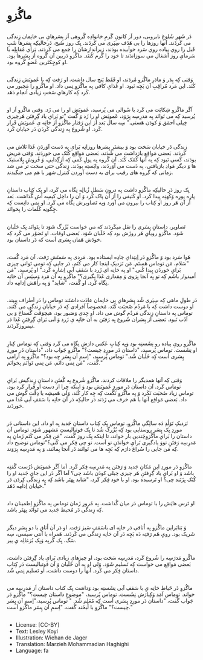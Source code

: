 # ماگُزوِ

##
دَر شَهرِ شُلوغِ نایروبی، دور اَز کانونِ گَرمِ خانوادِه گُروهی اَز پِسَرهایِ بی خانِمان زِندگی می کَردَند. آنها روزها را بی هَدَف سِپَری می کَردَند. یِک روز صُبح، دَرحالیکِه پِسَرها شَبِ قَبل را رویِ پیاده رویِ سَرد خوآبیده بودَند، زیراَندازِشان را جَمع می کَردَند. بَرایِ مُقابِلِه با سَرمایِ روز آشغال می سوزاندَند تا خود را گَرم کُننَد. ماگُزوِ دَربین آن گُروه اَز پِسَرها بود. او کوچِکتَرین عُضوِ گُروه بود.

##
وَقتی کِه پِدَر وَ مادَرِ ماگُزوِ مُردَند، او فَقَط پَنج سال داشت. او رَفت کِه با عَمویَش زِندگی کُنَد. این مَرد مُراقِبِ آن بَچِه نَبود. او غَذایِ کافی بِه ماگُزوِ نِمی داد. او ماگُزوِ را مَجبور می کَرد کِه کارهایِ سَختِ زیادی اَنجام دَهَد.

##
اَگَر ماگُزوِ شِکایَت می کَرد یا سُوالی می پُرسید، عَمویَش او را می زَد. وَقتی ماگُزوِ اَز او پُرسید کِه می تَوانَد بِه مَدرِسِه بِرَوَد، عَمویَش او را زَد وَ گُفت "تو بَرایِ یاد گِرِفتَن هَرچیزی خِیلی اَحمَق وَ کودَن هَستی." سِه سال بَعد اَز این رَفتار ماگُزوِ اَز خانِه یِ عَمویَش فَرار کَرد. او شُروع بِه زِندگی کَردَن دَر خیابان کَرد.

##
زِندگی دَر خیابان سَخت بود وَ بیشتَرِ پِسَرها روزانِه بَرایِ بِه دَست آوَردَنِ غَذا تَلاش می کَردَند. بَعضی مَواقِع بازداشت می شُدَند، بَعضی مَواقِع کُتَک می خوردَند. وَقتی مَریض بودَند، کَسی نَبود کِه بِه آنها کُمَک کُنَد. آن گُروه بِه پولِ کَمی کِه اَزگِدایی، وَ فُروشِ پِلاستیک ها وَ دیگر مَوادِ بازیافتی، بِه دَست می آوَردَند، وابَستِه بودَند. زِندگی حتی سخت تر می شد زمانی که گروه های رقیب برای به دست آوردن کنترل شهر با هم می جنگیدند.

##
یِک روز دَر حالیکِه ماگُزوِ داشت بِه درونِ سَطلِ زُبالِه نِگاه می کَرد، او یِک کِتاب داستانِ پارِه پورِه وَکُهنِه پِیدا کَرد. او کَثیفی را اَز آن پاک کَرد وَ آن را داخِل کیسِه اَش گُذاشت. بَعد اَز آن هَر روز او کِتاب را بیرون می آوَرد وَبِه تَصاویرش نِگاه می کَرد. او نِمی دانِست کِه چِگونِه کَلَمات را بِخوانَد.

##
تَصاویر، داستانِ پِسَری را نقل میکَردَند که می خواست بُزُرگ شَوَد تا بِتَوانَد یِک خَلَبان شَوَد. ماگُزوِ رویایِ هَر روزَش بود کِه خَلَبان شَوَد. بَعضی اوقات، او تَصَوُر می کَرد کِه خودَش هَمان پِسَری اَست که دَر داستان بود.

##
هَوا سَرد بود وَ ماگُزوِ دَر اِبتِدایِ جادِه ایستاده بود. مَردی بِه سَمتَش رَفت. آن مَرد گُفت، "سَلام، مَن توماس هَستَم. مَن نَزدیکِ اینجا کار می کُنَم، دَر جایی کِه تومی تَوانی چیزی بَرایِ خوردَن پِیدا کُنی." او بِه خانِه ای زَرد با سَقفِ آبی اِشارِه کَرد." او پُرسید، "مَن اُمیدوار باشَم کِه تو بِه آنجا بِرَوی وَ مِقداری غَذا بِگیری؟" ماگُزوِ بِه آن مَرد وَسِپَس آن خانِه نِگاه کَرد. او گُفت، "شاید" وَ بِه راهَش اِدامِه داد.

##
دَر طولِ ماهی کِه سِپَری شُد پِسَرهایِ بی خانِمان عادَت داشتَند توماس را دَر اَطراف بِبیند. او دوست داشت کِه با مَردُم صُحبَت کُنَد، مَخصوصاً اَفرادی کِه دَر خیابان زِندگی می کُنَند. توماس بِه داستانِ زِندگی مَردُم گوش می داد. او جِدی وَصَبور بود، هیچوَقت گُستاخ وَ بی اَذَب نَبود. بَعضی اَز پِسَران شُروع بِه رَفتَن به آن خانِه یِ زَرد وَ آبی بَرایِ گِرِفتَنِ غَذا دَر نیمروزکَردَند.

##
ماگُزوِ رویِ پیاده رو نِشَستِه بود وَبِه کِتابِ عَکس دارَش نِگاه می کَرد وَقتی کِه توماس کِنارِ او نِشَست. توماس پُرسید، "داستان دَر مورِدِ چیست؟" ماگُزوِ جَواب داد، "داستان دَر مورِدِ پِسَری اَست کِه خَلَبان شُد." توماس پُرسید، "اِسمِ آن پِسَر چِه بود؟" ماگُزوِ بِه آرامی گُفت، "مَن نِمی دانَم، مَن نِمی تَوانَم بِخوانَم."

##
وَقتی کِه آنها همدیگر را ملاقات کردند، ماگُزوِ شُروع بِه گُفتَنِ داستانِ زِندگیش بَرایِ توماس کَرد. آن داستان دَر مورِدِ عَمویَش بود وَ اینکه چِرا از دست او فَرار کَرد بود. توماس زیاد صُحبَت نَکَرد وَ بِه ماگُزوِ نَگُفت کِه چِه کار کُنَد، وَلی هَمیشِه با دِقَّت گوش می داد. بَعضی مَواقِع آنها با هَم حَرف می زَدَند دَر حالیکِه دَر آن خانِه با سَقفِ آبی غَذا می خوردَند.

##
نَزدیکِ تَوَلُدِ دَه سالِگیِ ماگُزوِ، توماس یِک کِتاب داستانِ جَدید بِه او داد. این داستانی دَر مورِدِ یِک پِسَرِ روستایی بود کِه بُزُرگ شُد تا یِک فوتبالیستِ مَشهور شَوَد. توماس آن داستان را بَرایِ ماگُزوِچَندین بار خواند، تا اینکه یِک روز گُفت، "مَن فِکر می کُنَم زَمانِ بِه مَدرِسِه رَفتَنِ تووَ یادگیری بَرایِ خواندَنِ تو اَست. تو چی فِکر می کُنی؟"توماس توضیح داد کِه مَن جایی را سُراغ دارَم کِه بَچِه ها می تَوانَند دَر آنجا بِمانَند، وَ بِه مَدرِسِه بِرَوَند.

##
ماگُزوِ دَر مورِدِ این مَکانِ جَدید وَ رَفتَن بِه مَدرِسِه فِکر کَرد. اَما اَگَر عَمویَش دُرُست گُفتِه باشَد وَ او بَرایِ یاد گِرِفتَنِ هَر چیزی خِیلی کودَن باشَد چی؟ اَما اَگَر دَر این جایِ جَدید او را کُتَک بِزَنَند چی؟ او تَرسیده بود. او با خود فِکر کَرد، "شاید بِهتَر باشَد کِه بِه زِندگی کِردَن دَر خیابان اِدامِه دَهَد."

##
او تَرس هایَش را با توماس دَر میان گُذاشت. بِه مُرورِ زَمان توماس بِه ماگُزوِ اِطمینان داد کِه زِندگی دَر مُحیط جَدید می تَوانَد بِهتَر باشَد.

##
وَ بَنابَراین ماگُزوِ بِه اُتاقی دَر خانِه ای باسَقفِ سَبز رَفت. او دَر آن اُتاق با دو پِسَرِ دیگر شَریک بود. رویِ هَم رَفتِه دَه بَچِه دَر آن خانِه زِندگی می کَردَند. هَمراه با آنتی سیسی، سِه سَگ، یِک گُربِه وَیِک بُزغالِه یِ پیر.

##
ماگُزوِ مَدرَسِه را شُروع کَرد، مَدرِسِه سَخت بود. او چیزهایِ زیادی بَرایِ یاد گِرِفتَن داشت. بَعضی مَواقِع می خواست کِه تَسلیم شَوَد. وَلی او بِه آن خَلَبان وَ آن فوتبالیست دَر کِتاب داستان فِکر می کَرد. آنها را دوست داشت، او تَسلیم نِمی شُد.

##
ماگُزوِ دَر حَیاط خانِه یِ با سَقفِ آبی نِشَستِه بود وَداشت یِک کتاب داستان اَز مَدرِسِه می خواند. توماس آمَد وَکِنارَش نِشَست. توماس پُرسید، "موضوعِ داستان چیست؟" ماگُزوِ دَر جَواب گُفت، "داستان دَر مورِدِ پِسَری اَست کِه مُعَلِم شُد. " توماس پُرسید،"اِسمِ آن پِسَر چیست؟" ماگُزوِ با لَبخَند گُفت، "اِسمِ آن پِسَر ماگُزوِ اَست."

##
* License: [CC-BY]
* Text: Lesley Koyi
* Illustration: Wiehan de Jager
* Translation: Marzieh Mohammadian Haghighi
* Language: fa
